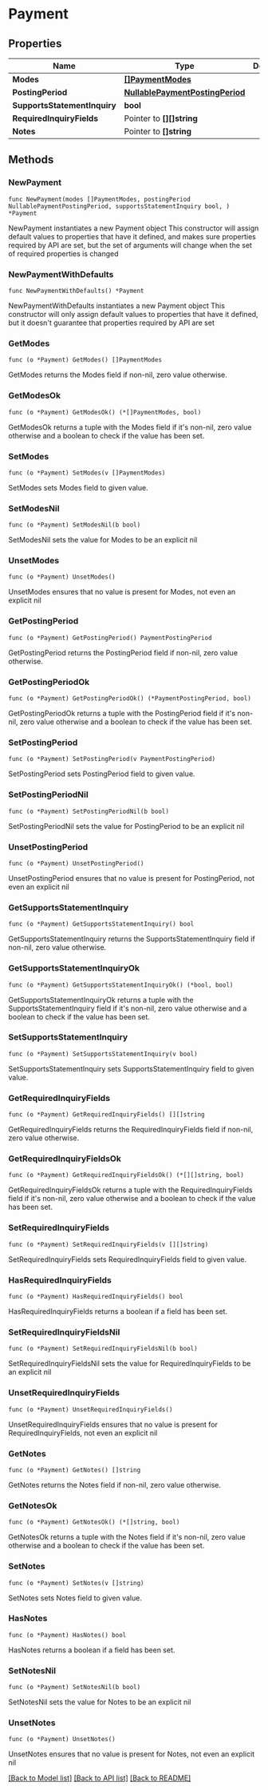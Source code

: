 # Payment

## Properties

Name | Type | Description | Notes
------------ | ------------- | ------------- | -------------
**Modes** | [**[]PaymentModes**](PaymentModes.md) |  | 
**PostingPeriod** | [**NullablePaymentPostingPeriod**](PaymentPostingPeriod.md) |  | 
**SupportsStatementInquiry** | **bool** |  | 
**RequiredInquiryFields** | Pointer to **[][]string** |  | [optional] 
**Notes** | Pointer to **[]string** |  | [optional] 

## Methods

### NewPayment

`func NewPayment(modes []PaymentModes, postingPeriod NullablePaymentPostingPeriod, supportsStatementInquiry bool, ) *Payment`

NewPayment instantiates a new Payment object
This constructor will assign default values to properties that have it defined,
and makes sure properties required by API are set, but the set of arguments
will change when the set of required properties is changed

### NewPaymentWithDefaults

`func NewPaymentWithDefaults() *Payment`

NewPaymentWithDefaults instantiates a new Payment object
This constructor will only assign default values to properties that have it defined,
but it doesn't guarantee that properties required by API are set

### GetModes

`func (o *Payment) GetModes() []PaymentModes`

GetModes returns the Modes field if non-nil, zero value otherwise.

### GetModesOk

`func (o *Payment) GetModesOk() (*[]PaymentModes, bool)`

GetModesOk returns a tuple with the Modes field if it's non-nil, zero value otherwise
and a boolean to check if the value has been set.

### SetModes

`func (o *Payment) SetModes(v []PaymentModes)`

SetModes sets Modes field to given value.


### SetModesNil

`func (o *Payment) SetModesNil(b bool)`

 SetModesNil sets the value for Modes to be an explicit nil

### UnsetModes
`func (o *Payment) UnsetModes()`

UnsetModes ensures that no value is present for Modes, not even an explicit nil
### GetPostingPeriod

`func (o *Payment) GetPostingPeriod() PaymentPostingPeriod`

GetPostingPeriod returns the PostingPeriod field if non-nil, zero value otherwise.

### GetPostingPeriodOk

`func (o *Payment) GetPostingPeriodOk() (*PaymentPostingPeriod, bool)`

GetPostingPeriodOk returns a tuple with the PostingPeriod field if it's non-nil, zero value otherwise
and a boolean to check if the value has been set.

### SetPostingPeriod

`func (o *Payment) SetPostingPeriod(v PaymentPostingPeriod)`

SetPostingPeriod sets PostingPeriod field to given value.


### SetPostingPeriodNil

`func (o *Payment) SetPostingPeriodNil(b bool)`

 SetPostingPeriodNil sets the value for PostingPeriod to be an explicit nil

### UnsetPostingPeriod
`func (o *Payment) UnsetPostingPeriod()`

UnsetPostingPeriod ensures that no value is present for PostingPeriod, not even an explicit nil
### GetSupportsStatementInquiry

`func (o *Payment) GetSupportsStatementInquiry() bool`

GetSupportsStatementInquiry returns the SupportsStatementInquiry field if non-nil, zero value otherwise.

### GetSupportsStatementInquiryOk

`func (o *Payment) GetSupportsStatementInquiryOk() (*bool, bool)`

GetSupportsStatementInquiryOk returns a tuple with the SupportsStatementInquiry field if it's non-nil, zero value otherwise
and a boolean to check if the value has been set.

### SetSupportsStatementInquiry

`func (o *Payment) SetSupportsStatementInquiry(v bool)`

SetSupportsStatementInquiry sets SupportsStatementInquiry field to given value.


### GetRequiredInquiryFields

`func (o *Payment) GetRequiredInquiryFields() [][]string`

GetRequiredInquiryFields returns the RequiredInquiryFields field if non-nil, zero value otherwise.

### GetRequiredInquiryFieldsOk

`func (o *Payment) GetRequiredInquiryFieldsOk() (*[][]string, bool)`

GetRequiredInquiryFieldsOk returns a tuple with the RequiredInquiryFields field if it's non-nil, zero value otherwise
and a boolean to check if the value has been set.

### SetRequiredInquiryFields

`func (o *Payment) SetRequiredInquiryFields(v [][]string)`

SetRequiredInquiryFields sets RequiredInquiryFields field to given value.

### HasRequiredInquiryFields

`func (o *Payment) HasRequiredInquiryFields() bool`

HasRequiredInquiryFields returns a boolean if a field has been set.

### SetRequiredInquiryFieldsNil

`func (o *Payment) SetRequiredInquiryFieldsNil(b bool)`

 SetRequiredInquiryFieldsNil sets the value for RequiredInquiryFields to be an explicit nil

### UnsetRequiredInquiryFields
`func (o *Payment) UnsetRequiredInquiryFields()`

UnsetRequiredInquiryFields ensures that no value is present for RequiredInquiryFields, not even an explicit nil
### GetNotes

`func (o *Payment) GetNotes() []string`

GetNotes returns the Notes field if non-nil, zero value otherwise.

### GetNotesOk

`func (o *Payment) GetNotesOk() (*[]string, bool)`

GetNotesOk returns a tuple with the Notes field if it's non-nil, zero value otherwise
and a boolean to check if the value has been set.

### SetNotes

`func (o *Payment) SetNotes(v []string)`

SetNotes sets Notes field to given value.

### HasNotes

`func (o *Payment) HasNotes() bool`

HasNotes returns a boolean if a field has been set.

### SetNotesNil

`func (o *Payment) SetNotesNil(b bool)`

 SetNotesNil sets the value for Notes to be an explicit nil

### UnsetNotes
`func (o *Payment) UnsetNotes()`

UnsetNotes ensures that no value is present for Notes, not even an explicit nil

[[Back to Model list]](../README.md#documentation-for-models) [[Back to API list]](../README.md#documentation-for-api-endpoints) [[Back to README]](../README.md)


